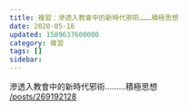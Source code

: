 ```yaml
---
title: 複習：滲透入教會中的新時代邪術………積極思想
date: 2020-05-16
updated: 1589637600000
category: 複習
tags: []
sidebar: 
---
```


<div>滲透入教會中的新時代邪術………積極思想<br/>
<a href="/posts/269192128" target="_blank">/posts/269192128</a></div>
<div> </div>
